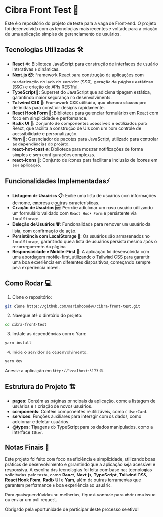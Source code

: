 
# Cibra Front Test 🚀

Este é o repositório do projeto de teste para a vaga de Front-end. O projeto foi desenvolvido com as tecnologias mais recentes e voltado para a criação de uma aplicação simples de gerenciamento de usuários.

## Tecnologias Utilizadas 🛠️

- **React ⚛️**: Biblioteca JavaScript para construção de interfaces de usuário interativas e dinâmicas.
- **Next.js 📦**: Framework React para construção de aplicações com renderização do lado do servidor (SSR), geração de páginas estáticas (SSG) e criação de APIs RESTful.
- **TypeScript 🔵**: Superset do JavaScript que adiciona tipagem estática, garantindo maior segurança no desenvolvimento.
- **Tailwind CSS 🌊**: Framework CSS utilitário, que oferece classes pré-definidas para construir designs rapidamente.
- **React Hook Form 📝**: Biblioteca para gerenciar formulários em React com foco em simplicidade e performance.
- **Radix UI 📱**: Conjunto de componentes acessíveis e estilizados para React, que facilita a construção de UIs com um bom controle de acessibilidade e personalização.
- **Yarn 🧶**: Gerenciador de pacotes para JavaScript, utilizado para controlar as dependências do projeto.
- **react-hot-toast 🔥**: Biblioteca para mostrar notificações de forma simples e sem configurações complexas.
- **react-icons 🎨**: Conjunto de ícones para facilitar a inclusão de ícones em sua aplicação.

## Funcionalidades Implementadas⚡

- **Listagem de Usuários 📋**: Exibe uma lista de usuários com informações de nome, empresa e outras características.
- **Criação de Usuários 🆕**: Permite adicionar um novo usuário utilizando um formulário validado com `React Hook Form` e persistente via `localStorage`.
- **Deleção de Usuários 🗑️**: Funcionalidade para remover um usuário da lista, com confirmação de ação.
- **Persistência com LocalStorage  💾**: Os usuários são armazenados no `localStorage`, garantindo que a lista de usuários persista mesmo após o recarregamento da página.
- **Responsividade e Mobile-First 📱**: A aplicação foi desenvolvida com uma abordagem mobile-first, utilizando o Tailwind CSS para garantir uma boa experiência em diferentes dispositivos, começando sempre pela experiência móvel.

## Como Rodar 💻

1. Clone o repositório:

```bash
git clone https://github.com/marinhooodev/cibra-front-test.git
```

2. Navegue até o diretório do projeto:

```bash
cd cibra-front-test
```

3. Instale as dependências com o Yarn:

```bash
yarn install
```

4. Inicie o servidor de desenvolvimento:

```bash
yarn dev
```

Acesse a aplicação em `http://localhost:5173` 🌐.

## Estrutura do Projeto 🏗️

- **pages**: Contém as páginas principais da aplicação, como a listagem de usuários e a criação de novos usuários.
- **components**: Contém componentes reutilizáveis, como o `UserCard`.
- **services**: Funções auxiliares para interagir com os dados, como adicionar e deletar usuários.
- **@types**: Tipagens do TypeScript para os dados manipulados, como a interface `IUser`.

## Notas Finais 🎉

Este projeto foi feito com foco na eficiência e simplicidade, utilizando boas práticas de desenvolvimento e garantindo que a aplicação seja acessível e responsiva. A escolha das tecnologias foi feita com base nas tecnologias solicitadas pelo teste, como **React**, **Next.js**, **TypeScript**, **Tailwind CSS**, **React Hook Form**, **Radix UI** e **Yarn**, além de outras ferramentas que garantem performance e boa experiência ao usuário.


Para quaisquer dúvidas ou melhorias, fique à vontade para abrir uma issue ou enviar um pull request.

Obrigado pela oportunidade de participar deste processo seletivo!

